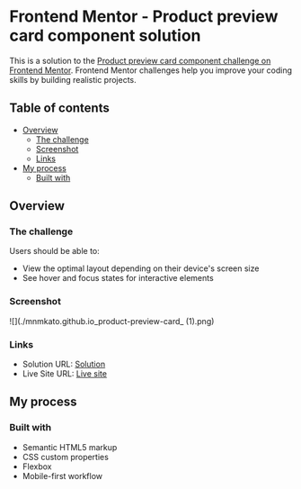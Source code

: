 # Frontend Mentor - Product preview card component solution

This is a solution to the [Product preview card component challenge on Frontend Mentor](https://www.frontendmentor.io/challenges/product-preview-card-component-GO7UmttRfa). Frontend Mentor challenges help you improve your coding skills by building realistic projects. 

## Table of contents

- [Overview](#overview)
  - [The challenge](#the-challenge)
  - [Screenshot](#screenshot)
  - [Links](#links)
- [My process](#my-process)
  - [Built with](#built-with)
    
## Overview

### The challenge

Users should be able to:

- View the optimal layout depending on their device's screen size
- See hover and focus states for interactive elements

### Screenshot

![](./mnmkato.github.io_product-preview-card_ (1).png)

### Links

- Solution URL: [Solution](https://github.com/mnmkato/product-preview-card)
- Live Site URL: [Live site](https://mnmkato.github.io/product-preview-card/)

## My process

### Built with

- Semantic HTML5 markup
- CSS custom properties
- Flexbox
- Mobile-first workflow

